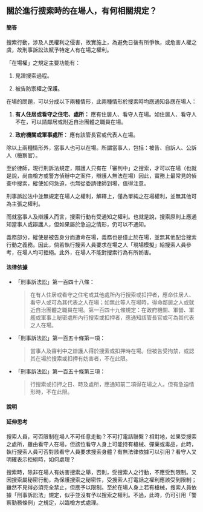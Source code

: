 ## 關於進行搜索時的在場人，有何相關規定？

#### 簡答

搜索行動，涉及人民權利之侵害，故實施上，為避免日後有所爭執，或危害人權之虞，故刑事訴訟法賦予特定人有在場之權利。

「在場權」之規定主要功能有：

1. 見證搜索過程。

2. 被告防禦權之保護。

在場的問題，可以分成以下兩種情形，此兩種情形於搜索時均應通知各應在場人：

1. **有人住居或看守之住宅、處所：** 應有住居人、看守人在場。如住居人、看守人不在，可以請鄰居或附近自治團體之職員在場。

2. **政府機關或軍事處所：** 應有該管長官或代表人在場。

除以上兩種情形外，當事人也可以在場。所謂當事人，包括：被告、自訴人、公訴人（檢察官）。

至於律師，現行刑訴法規定，辯護人只有在「審判中」之搜索，才可以在場（也就是說，尚由檢方或警方偵辦中之案件，辯護人無法在場）因此，實務上最常見的偵查中搜索，縱使如何急迫，也無從委請律師到場，值得注意。

刑事訴訟法中並無規定在場人之權利，解釋上，僅為單純之在場權利，並無其他可為主張之權利。

而就當事人及辯護人而言，搜索行動有受通知之權利。也就是說，搜索原則上應通知當事人或辯護人，但如果屬於急迫之情形，仍可以不通知。

義務部分，縱使是被告身分而遭命在場，義務也是僅止於在場，並無其他配合搜索行動之義務。因此，倘若執行搜索人員要求在場之人「現場模擬」給搜索人員參考，在場人均可拒絕。此外，在場人不能對搜索行為有所妨害。

#### 法律依據

* 「刑事訴法訟」第一百四十八條：

   > 在有人住居或看守之住宅或其他處所內行搜索或扣押者，應命住居人、看守人或可為其代表之人在場；如無此等人在場時，得命鄰居之人或就近自治團體之職員在場。第一百四十九條規定：在政府機關、軍營、軍艦或軍事上秘密處所內行搜索或扣押者，應通知該管長官或可為其代表之人在場。

* 「刑事訴法訟」第一百五十條第一項：

   > 當事人及審判中之辯護人得於搜索或扣押時在場。但被告受拘禁，或認其在場於搜索或扣押有妨害者，不在此限。

* 「刑事訴法訟」第一百五十條第三項：

   > 行搜索或扣押之日、時及處所，應通知前二項得在場之人。但有急迫情形時，不在此限。

#### 說明



#### 延伸思考

搜索人員，可否限制在場人不可任意走動？不可打電話聯繫？相對地，如果受搜索之處所，雖由看守人在場，但該位看守人身上可能持有槍械、彈藥或毒品，此時，執行搜索人員可否對該看守人員要求搜索身體？有無法律依據可以引用？看守人又明確表示拒絕時，如何處理？

搜索時，除非在場人有妨害搜索之舉，否則，受搜索人之行動，不應受到限制。又因搜索屬秘密行動，為保護搜索之秘密性，受搜索人打電話之權利應該受到限制；雖然不見得必須完全禁止，但應予以限制。至於在場人身上若有槍械，搜索人員依據「刑事訴訟法」規定，似乎並沒有予以搜索之權利。不過，此時，仍可引用「警察勤務條例」之規定，以臨檢方式處理。
